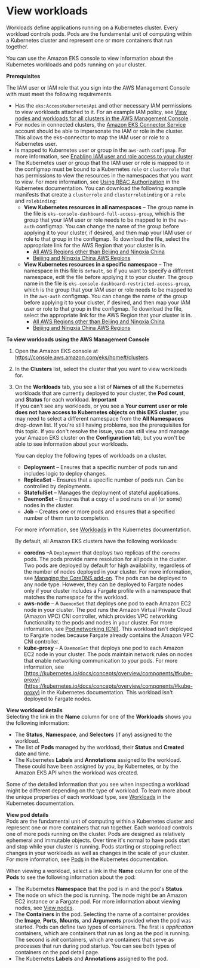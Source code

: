 # View workloads<a name="view-workloads"></a>

Workloads define applications running on a Kubernetes cluster\. Every workload controls pods\. Pods are the fundamental unit of computing within a Kubernetes cluster and represent one or more containers that run together\.

You can use the Amazon EKS console to view information about the Kubernetes workloads and pods running on your cluster\.

**Prerequisites**

The IAM user or IAM role that you sign into the AWS Management Console with must meet the following requirements\.
+ Has the `eks:AccessKubernetesApi` and other necessary IAM permissions to view workloads attached to it\. For an example IAM policy, see [View nodes and workloads for all clusters in the AWS Management Console](security_iam_id-based-policy-examples.md#policy_example3) \.
+ For nodes in connected clusters, the [Amazon EKS Connector Service](https://docs.aws.amazon.com/eks/latest/userguide/eks-connector.html) account should be able to impersonate the IAM or role in the cluster\. This allows the eks\-connector to map the IAM user or role to a Kubernetes user\. 
+ Is mapped to Kubernetes user or group in the `aws-auth` `configmap`\. For more information, see [Enabling IAM user and role access to your cluster](add-user-role.md)\.
+ The Kubernetes user or group that the IAM user or role is mapped to in the configmap must be bound to a Kubernetes `role` or `clusterrole` that has permissions to view the resources in the namespaces that you want to view\. For more information, see [Using RBAC Authorization](https://kubernetes.io/docs/reference/access-authn-authz/rbac/) in the Kubernetes documentation\. You can download the following example manifests that create a `clusterrole` and `clusterrolebinding` or a `role` and `rolebinding`:
  + **View Kubernetes resources in all namespaces** – The group name in the file is `eks-console-dashboard-full-access-group`, which is the group that your IAM user or role needs to be mapped to in the `aws-auth` configmap\. You can change the name of the group before applying it to your cluster, if desired, and then map your IAM user or role to that group in the configmap\. To download the file, select the appropriate link for the AWS Region that your cluster is in\.
    + [All AWS Regions other than Beijing and Ningxia China](https://amazon-eks.s3.us-west-2.amazonaws.com/docs/eks-console-full-access.yaml)
    + [Beijing and Ningxia China AWS Regions](https://amazon-eks.s3.cn-north-1.amazonaws.com.cn/docs/eks-console-full-access.yaml)
  + **View Kubernetes resources in a specific namespace** – The namespace in this file is `default`, so if you want to specify a different namespace, edit the file before applying it to your cluster\. The group name in the file is `eks-console-dashboard-restricted-access-group`, which is the group that your IAM user or role needs to be mapped to in the `aws-auth` configmap\. You can change the name of the group before applying it to your cluster, if desired, and then map your IAM user or role to that group in the configmap\. To download the file, select the appropriate link for the AWS Region that your cluster is in\.
    + [All AWS Regions other than Beijing and Ningxia China](https://amazon-eks.s3.us-west-2.amazonaws.com/docs/eks-console-restricted-access.yaml)
    + [Beijing and Ningxia China AWS Regions](https://amazon-eks.s3.cn-north-1.amazonaws.com.cn/docs/eks-console-restricted-access.yaml)

**To view workloads using the AWS Management Console**

1. Open the Amazon EKS console at [https://console\.aws\.amazon\.com/eks/home\#/clusters](https://console.aws.amazon.com/eks/home#/clusters)\.

1. In the **Clusters** list, select the cluster that you want to view workloads for\.

1. On the **Workloads** tab, you see a list of **Names** of all the Kubernetes workloads that are currently deployed to your cluster, the **Pod count**, and **Status** for each workload\. 
**Important**  
If you can't see any workloads, or you see a **Your current user or role does not have access to Kubernetes objects on this EKS cluster**, you may need to select a different namespace from the **All Namespaces** drop\-down list\. If you're still having problems, see the prerequisites for this topic\. If you don't resolve the issue, you can still view and manage your Amazon EKS cluster on the **Configuration** tab, but you won't be able to see information about your workloads\.

   You can deploy the following types of workloads on a cluster\.
   + **Deployment** – Ensures that a specific number of pods run and includes logic to deploy changes\.
   + **ReplicaSet** – Ensures that a specific number of pods run\. Can be controlled by deployments\.
   + **StatefulSet** – Manages the deployment of stateful applications\.
   + **DaemonSet** – Ensures that a copy of a pod runs on all \(or some\) nodes in the cluster\.
   + **Job** – Creates one or more pods and ensures that a specified number of them run to completion\.

   For more information, see [Workloads](https://kubernetes.io/docs/concepts/workloads/) in the Kubernetes documentation\.

   By default, all Amazon EKS clusters have the following workloads:
   + **coredns** –A `Deployment` that deploys two replicas of the `coredns` pods\. The pods provide name resolution for all pods in the cluster\. Two pods are deployed by default for high availability, regardless of the number of nodes deployed in your cluster\. For more information, see [Managing the CoreDNS add\-on](managing-coredns.md)\. The pods can be deployed to any node type\. However, they can be deployed to Fargate nodes only if your cluster includes a Fargate profile with a namespace that matches the namespace for the workload\.
   + **aws\-node** – A `DaemonSet` that deploys one pod to each Amazon EC2 node in your cluster\. The pod runs the Amazon Virtual Private Cloud \(Amazon VPC\) CNI controller, which provides VPC networking functionality to the pods and nodes in your cluster\. For more information, see [Pod networking \(CNI\)](pod-networking.md)\. This workload isn't deployed to Fargate nodes because Fargate already contains the Amazon VPC CNI controller\.
   + **kube\-proxy** – A `DaemonSet` that deploys one pod to each Amazon EC2 node in your cluster\. The pods maintain network rules on nodes that enable networking communication to your pods\. For more information, see [https://kubernetes.io/docs/concepts/overview/components/#kube-proxy](https://kubernetes.io/docs/concepts/overview/components/#kube-proxy) in the Kubernetes documentation\. This workload isn't deployed to Fargate nodes\. 

**View workload details**  
Selecting the link in the **Name** column for one of the **Workloads** shows you the following information:
   + The **Status**, **Namespace**, and **Selectors** \(if any\) assigned to the workload\.
   + The list of **Pods** managed by the workload, their **Status** and **Created** date and time\.
   + The Kubernetes **Labels** and **Annotations** assigned to the workload\. These could have been assigned by you, by Kubernetes, or by the Amazon EKS API when the workload was created\.

   Some of the detailed information that you see when inspecting a workload might be different depending on the type of workload\. To learn more about the unique properties of each workload type, see [Workloads](https://kubernetes.io/docs/concepts/workloads/) in the Kubernetes documentation\.

**View pod details**  
Pods are the fundamental unit of computing within a Kubernetes cluster and represent one or more containers that run together\. Each workload controls one of more pods running on the cluster\. Pods are designed as relatively ephemeral and immutable objects\. Over time it's normal to have pods start and stop while your cluster is running\. Pods starting or stopping reflect changes in your workloads as well as changes in the scale of your cluster\. For more information, see [Pods](https://kubernetes.io/docs/concepts/workloads/pods/) in the Kubernetes documentation\.

   When viewing a workload, select a link in the **Name** column for one of the **Pods** to see the following information about the pod:
   + The Kubernetes **Namespace** that the pod is in and the pod's **Status**\.
   + The node on which the pod is running\. The node might be an Amazon EC2 instance or a Fargate pod\. For more information about viewing nodes, see [View nodes](view-nodes.md)\.
   + The **Containers** in the pod\. Selecting the name of a container provides the **Image**, **Ports**, **Mounts**, and **Arguments** provided when the pod was started\. Pods can define two types of containers\. The first is *application* containers, which are containers that run as long as the pod is running\. The second is *init* containers, which are containers that serve as processes that run during pod startup\. You can see both types of containers on the pod detail page\.
   + The Kubernetes **Labels** and **Annotations** assigned to the pod\.